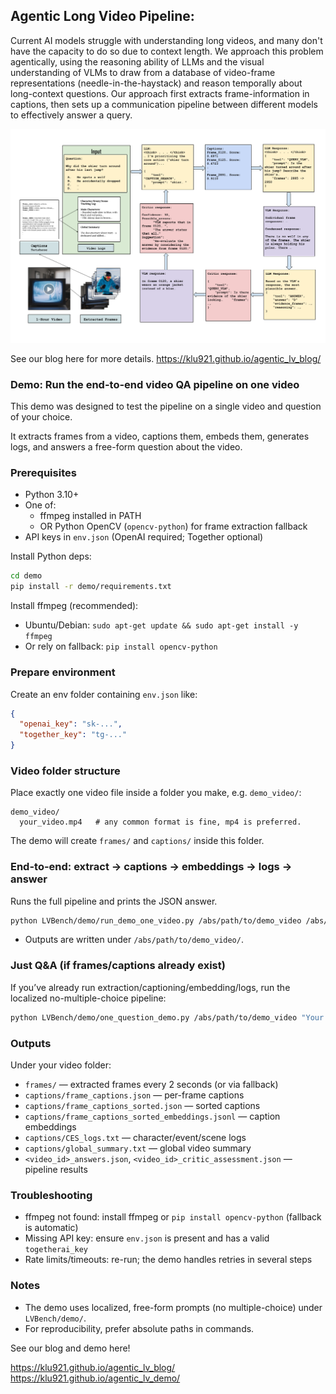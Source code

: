 ## Agentic Long Video Pipeline:

Current AI models struggle with understanding long videos, and many don't have the capacity to do so due to context length. We approach this problem agentically, using the reasoning ability of LLMs and the visual understanding of VLMs to draw from a database of video-frame representations (needle-in-the-haystack) and reason temporally about long-context questions. Our approach first extracts frame-information in captions, then sets up a communication pipeline between different models to effectively answer a query.

![Pipeline Visualization](images/Pipeline.png)

See our blog here for more details.
https://klu921.github.io/agentic_lv_blog/


### Demo: Run the end-to-end video QA pipeline on one video

This demo was designed to test the pipeline on a single video and question of your choice. 

It extracts frames from a video, captions them, embeds them, generates logs, and answers a free-form question about the video.

### Prerequisites
- Python 3.10+
- One of:
  - ffmpeg installed in PATH
  - OR Python OpenCV (`opencv-python`) for frame extraction fallback
- API keys in `env.json` (OpenAI required; Together optional)

Install Python deps:

```sh
cd demo
pip install -r demo/requirements.txt
```

Install ffmpeg (recommended):
- Ubuntu/Debian: `sudo apt-get update && sudo apt-get install -y ffmpeg`
- Or rely on fallback: `pip install opencv-python`

### Prepare environment
Create an env folder containing `env.json` like:

```json
{
  "openai_key": "sk-...",
  "together_key": "tg-..."
}
```

### Video folder structure
Place exactly one video file inside a folder you make, e.g. `demo_video/`:
```
demo_video/
  your_video.mp4   # any common format is fine, mp4 is preferred.
```
The demo will create `frames/` and `captions/` inside this folder.

### End-to-end: extract → captions → embeddings → logs → answer
Runs the full pipeline and prints the JSON answer.

```sh
python LVBench/demo/run_demo_one_video.py /abs/path/to/demo_video /abs/path/to/env_folder "Your free-form question here" --uid q1
```

- Outputs are written under `/abs/path/to/demo_video/`.

### Just Q&A (if frames/captions already exist)
If you’ve already run extraction/captioning/embedding/logs, run the localized no-multiple-choice pipeline:

```sh
python LVBench/demo/one_question_demo.py /abs/path/to/demo_video "Your free-form question here"
```

### Outputs
Under your video folder:
- `frames/` — extracted frames every 2 seconds (or via fallback)
- `captions/frame_captions.json` — per-frame captions
- `captions/frame_captions_sorted.json` — sorted captions
- `captions/frame_captions_sorted_embeddings.jsonl` — caption embeddings
- `captions/CES_logs.txt` — character/event/scene logs
- `captions/global_summary.txt` — global video summary
- `<video_id>_answers.json`, `<video_id>_critic_assessment.json` — pipeline results

### Troubleshooting
- ffmpeg not found: install ffmpeg or `pip install opencv-python` (fallback is automatic)
- Missing API key: ensure `env.json` is present and has a valid `togetherai_key`
- Rate limits/timeouts: re-run; the demo handles retries in several steps

### Notes
- The demo uses localized, free-form prompts (no multiple-choice) under `LVBench/demo/`.
- For reproducibility, prefer absolute paths in commands.


See our blog and demo here! 

https://klu921.github.io/agentic_lv_blog/
https://klu921.github.io/agentic_lv_demo/